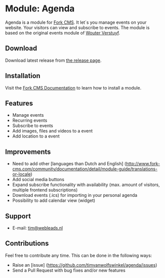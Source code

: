 # Module: Agenda

Agenda is a module for [Fork CMS](http://www.fork-cms.com).
It let´s you manage events on your website.
Your visitors can view and subscribe to events.
The module is based on the original events module of [Wouter Verstuyf](https://github.com/wouterverstuyf/forkcms-events-module).

## Download

Download latest release from [the release page](https://github.com/timvanwolfswinkel/agenda/releases).

## Installation

Visit the [Fork CMS Documentation](http://www.fork-cms.com/community/documentation/detail/getting-started/adding-modules) to learn how to install a module.

## Features

* Manage events
* Recurring events
* Subscribe to events
* Add images, files and videos to a event
* Add location to a event

## Improvements

* Need to add other [languages than Dutch and English] (http://www.fork-cms.com/community/documentation/detail/module-guide/translations-or-locale)
* Add social media buttons
* Expand subscribe functionality with availability (max. amount of visitors, multiple frontend subscriptions)
* Download events (.ics) for importing in your personal agenda
* Possibility to add calendar view (widget)

## Support

* E-mail: tim@webleads.nl

## Contributions

Feel free to contribute any time. This can be done in the following ways:

* Raise an [issue] (https://github.com/timvanwolfswinkel/agenda/issues)
* Send a Pull Request with bug fixes and/or new features